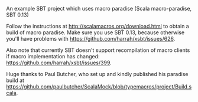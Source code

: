 An example SBT project which uses macro paradise (Scala macro-paradise, SBT 0.13)

Follow the instructions at http://scalamacros.org/download.html to obtain a build of macro paradise.
Make sure you use SBT 0.13, because otherwise you'll have problems with https://github.com/harrah/xsbt/issues/626.

Also note that currently SBT doesn't support recompilation of macro clients if macro implementation has changed: https://github.com/harrah/xsbt/issues/399.

Huge thanks to Paul Butcher, who set up and kindly published his paradise build at https://github.com/paulbutcher/ScalaMock/blob/typemacros/project/Build.scala.
